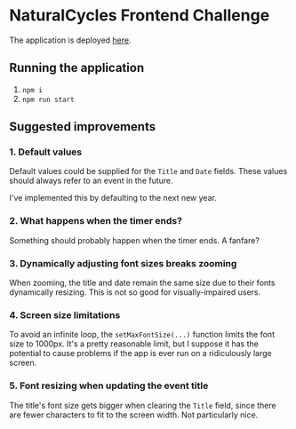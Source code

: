 # NaturalCycles Frontend Challenge

The application is deployed [here](https://patrick-mcgreal-dev.github.io/nc-frontend-challenge/).

## Running the application

1. `npm i`
2. `npm run start`

## Suggested improvements

### 1. Default values

Default values could be supplied for the `Title` and `Date` fields. These values should always refer
to an event in the future.

I've implemented this by defaulting to the next new year.

### 2. What happens when the timer ends?

Something should probably happen when the timer ends. A fanfare?

### 3. Dynamically adjusting font sizes breaks zooming

When zooming, the title and date remain the same size due to their fonts dynamically resizing. This
is not so good for visually-impaired users.

### 4. Screen size limitations

To avoid an infinite loop, the `setMaxFontSize(...)` function limits the font size to 1000px. It's a
pretty reasonable limit, but I suppose it has the potential to cause problems if the app is ever run
on a ridiculously large screen.

### 5. Font resizing when updating the event title

The title's font size gets bigger when clearing the `Title` field, since there are fewer characters
to fit to the screen width. Not particularly nice.
